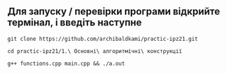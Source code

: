 ## Для запуску / перевірки програми відкрийте термінал, і введіть наступне
```
git clone https://github.com/archibaldkami/practic-ipz21.git

cd practic-ipz21/1.\ Основні\ алгоритмічні\ конструкції

g++ functions.cpp main.cpp && ./a.out
```


